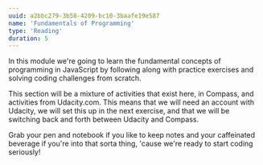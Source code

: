 ```yaml
---
uuid: a2bbc279-3b58-4209-bc10-3baafe19e587
name: 'Fundamentals of Programming'
type: 'Reading'
duration: 5
---
```


In this module we're going to learn the fundamental concepts of programming in JavaScript by following along with practice exercises and solving coding challenges from scratch.

This section will be a mixture of activities that exist here, in Compass, and activities from Udacity.com. This means that we will need an account with Udacity, we will set this up in the next exercise, and that we will be switching back and forth between Udacity and Compass.

Grab your pen and notebook if you like to keep notes and your caffeinated beverage if you're into that sorta thing, 'cause we're ready to start coding seriously!
